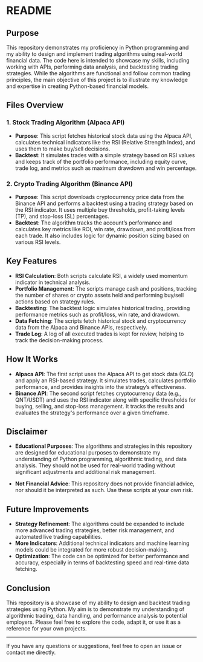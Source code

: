 # README

## Purpose

This repository demonstrates my proficiency in Python programming and my ability to design and implement trading algorithms using real-world financial data. The code here is intended to showcase my skills, including working with APIs, performing data analysis, and backtesting trading strategies. While the algorithms are functional and follow common trading principles, the main objective of this project is to illustrate my knowledge and expertise in creating Python-based financial models.

## Files Overview

### 1. **Stock Trading Algorithm (Alpaca API)**  
   - **Purpose**: This script fetches historical stock data using the Alpaca API, calculates technical indicators like the RSI (Relative Strength Index), and uses them to make buy/sell decisions. 
   - **Backtest**: It simulates trades with a simple strategy based on RSI values and keeps track of the portfolio performance, including equity curve, trade log, and metrics such as maximum drawdown and win percentage.

### 2. **Crypto Trading Algorithm (Binance API)**  
   - **Purpose**: This script downloads cryptocurrency price data from the Binance API and performs a backtest using a trading strategy based on the RSI indicator. It uses multiple buy thresholds, profit-taking levels (TP), and stop-loss (SL) percentages.
   - **Backtest**: The algorithm tracks the account’s performance and calculates key metrics like ROI, win rate, drawdown, and profit/loss from each trade. It also includes logic for dynamic position sizing based on various RSI levels.

## Key Features
- **RSI Calculation**: Both scripts calculate RSI, a widely used momentum indicator in technical analysis.
- **Portfolio Management**: The scripts manage cash and positions, tracking the number of shares or crypto assets held and performing buy/sell actions based on strategy rules.
- **Backtesting**: The backtest logic simulates historical trading, providing performance metrics such as profit/loss, win rate, and drawdown.
- **Data Fetching**: The scripts fetch historical stock and cryptocurrency data from the Alpaca and Binance APIs, respectively.
- **Trade Log**: A log of all executed trades is kept for review, helping to track the decision-making process.

## How It Works
- **Alpaca API**: The first script uses the Alpaca API to get stock data (GLD) and apply an RSI-based strategy. It simulates trades, calculates portfolio performance, and provides insights into the strategy’s effectiveness.
- **Binance API**: The second script fetches cryptocurrency data (e.g., QNT/USDT) and uses the RSI indicator along with specific thresholds for buying, selling, and stop-loss management. It tracks the results and evaluates the strategy's performance over a given timeframe.

## Disclaimer
- **Educational Purposes**: The algorithms and strategies in this repository are designed for educational purposes to demonstrate my understanding of Python programming, algorithmic trading, and data analysis. They should not be used for real-world trading without significant adjustments and additional risk management.
  
- **Not Financial Advice**: This repository does not provide financial advice, nor should it be interpreted as such. Use these scripts at your own risk.

## Future Improvements
- **Strategy Refinement**: The algorithms could be expanded to include more advanced trading strategies, better risk management, and automated live trading capabilities.
- **More Indicators**: Additional technical indicators and machine learning models could be integrated for more robust decision-making.
- **Optimization**: The code can be optimized for better performance and accuracy, especially in terms of backtesting speed and real-time data fetching.

## Conclusion
This repository is a showcase of my ability to design and backtest trading strategies using Python. My aim is to demonstrate my understanding of algorithmic trading, data handling, and performance analysis to potential employers. Please feel free to explore the code, adapt it, or use it as a reference for your own projects.

---

If you have any questions or suggestions, feel free to open an issue or contact me directly.